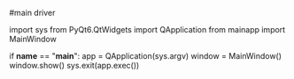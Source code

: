 #main driver

import sys
from PyQt6.QtWidgets import QApplication
from mainapp import MainWindow

if __name__ == "__main__":
    app = QApplication(sys.argv)
    window = MainWindow()
    window.show()
    sys.exit(app.exec())
    
